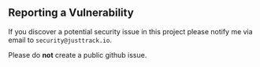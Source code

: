 ## Reporting a Vulnerability

If you discover a potential security issue in this project please notify me via email to `security@justtrack.io`.
 
Please do **not** create a public github issue.
